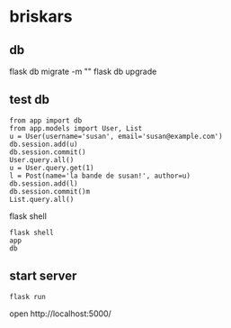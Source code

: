 # briskars

## db
flask db migrate -m "<comments>"
flask db upgrade

## test db
```
from app import db
from app.models import User, List
u = User(username='susan', email='susan@example.com')
db.session.add(u)
db.session.commit()
User.query.all()
u = User.query.get(1)
l = Post(name='la bande de susan!', author=u)
db.session.add(l)
db.session.commit()m
List.query.all()
```

flask shell
```
flask shell
app
db
```

## start server

```
flask run
```

open http://localhost:5000/